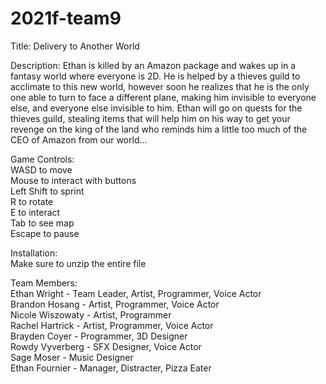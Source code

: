 # 2021f-team9
Title:
Delivery to Another World

Description:
Ethan is killed by an Amazon package and wakes up in a fantasy world where everyone is 2D. 
He is helped by a thieves guild to acclimate to this new world, however soon he realizes 
that he is the only one able to turn to face a different plane, making him invisible to 
everyone else, and everyone else invisible to him. Ethan will go on quests for the thieves 
guild, stealing items that will help him on his way to get your revenge on the king of the 
land who reminds him a little too much of the CEO of Amazon from our world...

Game Controls: <br />
WASD to move <br />
Mouse to interact with buttons <br />
Left Shift to sprint <br />
R to rotate <br />
E to interact <br />
Tab to see map <br />
Escape to pause <br />

Installation: <br />
Make sure to unzip the entire file <br />

Team Members: <br />
Ethan Wright - Team Leader, Artist, Programmer, Voice Actor <br />
Brandon Hosang - Artist, Programmer, Voice Actor <br />
Nicole Wiszowaty - Artist, Programmer <br />
Rachel Hartrick - Artist, Programmer, Voice Actor <br />
Brayden Coyer - Programmer, 3D Designer <br />
Rowdy Vyverberg - SFX Designer, Voice Actor <br />
Sage Moser - Music Designer <br />
Ethan Fournier - Manager, Distracter, Pizza Eater <br />
